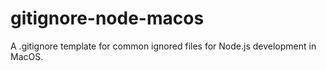 # gitignore-node-macos
A .gitignore template for common ignored files for Node.js development in MacOS.
